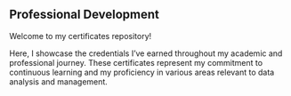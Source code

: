 ## Professional Development

Welcome to my certificates repository!

Here, I showcase the credentials I’ve earned throughout my academic and professional journey. These certificates represent my commitment to continuous learning and my proficiency in various areas relevant to data analysis and management.
